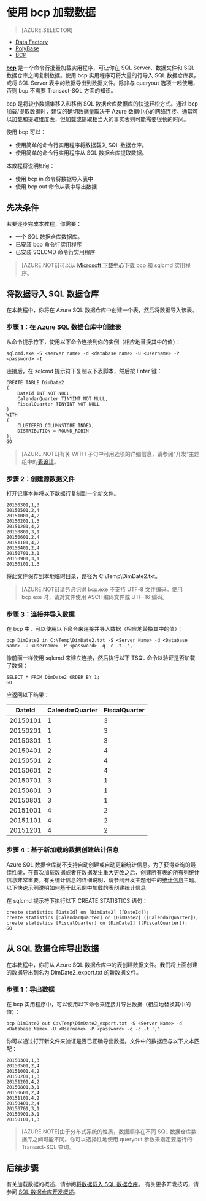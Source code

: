 <properties
   pageTitle="使用 bcp 将数据载入 SQL 数据仓库 | Windows Azure"
   description="了解什么是 bcp，以及如何将它用于数据仓库方案。"
   services="sql-data-warehouse"
   documentationCenter="NA"
   authors="TwoUnder"
   manager="barbkess"
   editor=""/>

<tags
   ms.service="sql-data-warehouse"
   ms.date="11/19/2015"
   wacn.date="01/20/2016"/>


# 使用 bcp 加载数据

> [AZURE.SELECTOR]
- [Data Factory](/documentation/articles/sql-data-warehouse-get-started-load-with-azure-data-factory)
- [PolyBase](/documentation/articles/sql-data-warehouse-get-started-load-with-polybase)
- [BCP](/documentation/articles/sql-data-warehouse-load-with-bcp)


**[bcp][]** 是一个命令行批量加载实用程序，可让你在 SQL Server、数据文件和 SQL 数据仓库之间复制数据。使用 bcp 实用程序可将大量的行导入 SQL 数据仓库表，或将 SQL Server 表中的数据导出到数据文件。除非与 queryout 选项一起使用，否则 bcp 不需要 Transact-SQL 方面的知识。

bcp 是将较小数据集移入和移出 SQL 数据仓库数据库的快速轻松方式。通过 bcp 加载/提取数据时，建议的确切数据量取决于 Azure 数据中心的网络连接。通常可以加载和提取维度表，但加载或提取相当大的事实表则可能需要很长的时间。

使用 bcp 可以：

- 使用简单的命令行实用程序将数据载入 SQL 数据仓库。
- 使用简单的命令行实用程序从 SQL 数据仓库提取数据。

本教程将说明如何：

- 使用 bcp in 命令将数据导入表中
- 使用 bcp out 命令从表中导出数据

## 先决条件

若要逐步完成本教程，你需要：

- 一个 SQL 数据仓库数据库。
- 已安装 bcp 命令行实用程序
- 已安装 SQLCMD 命令行实用程序

>[AZURE.NOTE]可以从 [Microsoft 下载中心][]下载 bcp 和 sqlcmd 实用程序。

## 将数据导入 SQL 数据仓库

在本教程中，你将在 Azure SQL 数据仓库中创建一个表，然后将数据导入该表。

### 步骤 1：在 Azure SQL 数据仓库中创建表

从命令提示符下，使用以下命令连接到你的实例（相应地替换其中的值）：

```
sqlcmd.exe -S <server name> -d <database name> -U <username> -P <password> -I
```
连接后，在 sqlcmd 提示符下复制以下表脚本，然后按 Enter 键：

```
CREATE TABLE DimDate2 
(
    DateId INT NOT NULL,
    CalendarQuarter TINYINT NOT NULL,
    FiscalQuarter TINYINT NOT NULL
)
WITH 
(
    CLUSTERED COLUMNSTORE INDEX,
    DISTRIBUTION = ROUND_ROBIN
);
GO
```
>[AZURE.NOTE]有关 WITH 子句中可用选项的详细信息，请参阅“开发”主题组中的[表设计][]。

### 步骤 2：创建源数据文件

打开记事本并将以下数据行复制到一个新文件。

```
20150301,1,3
20150501,2,4
20151001,4,2
20150201,1,3
20151201,4,2
20150801,3,1
20150601,2,4
20151101,4,2
20150401,2,4
20150701,3,1
20150901,3,1
20150101,1,3
```

将此文件保存到本地临时目录，路径为 C:\\Temp\\DimDate2.txt。

> [AZURE.NOTE]请务必记得 bcp.exe 不支持 UTF-8 文件编码。使用 bcp.exe 时，请对文件使用 ASCII 编码文件或 UTF-16 编码。

### 步骤 3：连接并导入数据
在 bcp 中，可以使用以下命令来连接并导入数据（相应地替换其中的值）：

```
bcp DimDate2 in C:\Temp\DimDate2.txt -S <Server Name> -d <Database Name> -U <Username> -P <password> -q -c -t  ','
```

像前面一样使用 sqlcmd 来建立连接，然后执行以下 TSQL 命令以验证是否加载了数据：

```
SELECT * FROM DimDate2 ORDER BY 1;
GO
```

应返回以下结果：

DateId |CalendarQuarter |FiscalQuarter
----------- |--------------- |-------------
20150101 |1 |3
20150201 |1 |3
20150301 |1 |3
20150401 |2 |4
20150501 |2 |4
20150601 |2 |4
20150701 |3 |1
20150801 |3 |1
20150801 |3 |1
20151001 |4 |2
20151101 |4 |2
20151201 |4 |2

### 步骤 4：基于新加载的数据创建统计信息 

Azure SQL 数据仓库尚不支持自动创建或自动更新统计信息。为了获得查询的最佳性能，在首次加载数据或者在数据发生重大更改之后，创建所有表的所有列统计信息非常重要。有关统计信息的详细说明，请参阅开发主题组中的[统计信息][]主题。以下快速示例说明如何基于此示例中加载的表创建统计信息

在 sqlcmd 提示符下执行以下 CREATE STATISTICS 语句：

```
create statistics [DateId] on [DimDate2] ([DateId]);
create statistics [CalendarQuarter] on [DimDate2] ([CalendarQuarter]);
create statistics [FiscalQuarter] on [DimDate2] ([FiscalQuarter]);
GO
```

## 从 SQL 数据仓库导出数据
在本教程中，你将从 Azure SQL 数据仓库中的表创建数据文件。我们将上面创建的数据导出到名为 DimDate2\_export.txt 的新数据文件。

### 步骤 1：导出数据

在 bcp 实用程序中，可以使用以下命令来连接并导出数据（相应地替换其中的值）：

```
bcp DimDate2 out C:\Temp\DimDate2_export.txt -S <Server Name> -d <Database Name> -U <Username> -P <password> -q -c -t ','
```
你可以通过打开新文件来验证是否已正确导出数据。文件中的数据应与以下文本匹配：

```
20150301,1,3
20150501,2,4
20151001,4,2
20150201,1,3
20151201,4,2
20150801,3,1
20150601,2,4
20151101,4,2
20150401,2,4
20150701,3,1
20150901,3,1
20150101,1,3
```

>[AZURE.NOTE]由于分布式系统的性质，数据顺序在不同 SQL 数据仓库数据库之间可能不同。你可以选择性地使用 queryout 参数来指定要运行的 Transact-SQL 查询。

## 后续步骤
有关加载数据的概述，请参阅[将数据载入 SQL 数据仓库][]。
有关更多开发技巧，请参阅 [SQL 数据仓库开发概述][]。

<!--Image references-->

<!--Article references-->

[将数据载入 SQL 数据仓库]: /documentation/articles/sql-data-warehouse-overview-load
[SQL 数据仓库开发概述]: /documentation/articles/sql-data-warehouse-overview-develop
[表设计]: /documentation/articles/sql-data-warehouse-develop-table-design
[统计信息]: /documentation/articles/sql-data-warehouse-develop-statistics


<!--MSDN references-->
[bcp]: https://msdn.microsoft.com/zh-cn/library/ms162802.aspx


<!--Other Web references-->
[Microsoft 下载中心]: http://www.microsoft.com/zh-cn/download/details.aspx?id=36433

<!---HONumber=Mooncake_1207_2015-->

